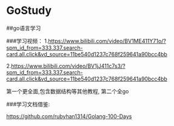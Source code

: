 # GoStudy

##go语言学习

###学习视频： 
1.https://www.bilibili.com/video/BV1ME411Y71o/?spm_id_from=333.337.search-card.all.click&vd_source=11be540d1237c768f259641a90bcc4bb

2.https://www.bilibili.com/video/BV1jJ411c7s3/?spm_id_from=333.337.search-card.all.click&vd_source=11be540d1237c768f259641a90bcc4bb

第一个更全面,包含数据结构等其他教程, 第二个全go

###学习文档借鉴:

https://github.com/rubyhan1314/Golang-100-Days